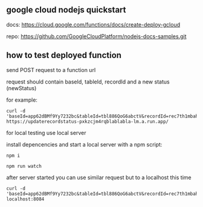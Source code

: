 ## google cloud nodejs quickstart

docs:
https://cloud.google.com/functions/docs/create-deploy-gcloud

repo:
https://github.com/GoogleCloudPlatform/nodejs-docs-samples.git

## how to test deployed function
send POST request to a function url

request should contain baseId, tableId, recordId and a new status (newStatus)

for example:

```console
curl -d 'baseId=app62dBMf9Yy7232bc&tableId=tbl886QoG6abctV&recordId=rec7th1mbahsx1BdT&newStatus=Like' https://updaterecordstatus-pxkzcjm4rqblablabla-lm.a.run.app/
``````

for local testing use local server

install depencencies and start a local server with a npm script:
```console
npm i

npm run watch
```

after server started you can use similar request but to a localhost this time
```console
curl -d 'baseId=app62dBMf9Yy7232bc&tableId=tbl886QoG6abctV&recordId=rec7th1mbahsx1BdT&newStatus=Like' localhost:8084
``````

